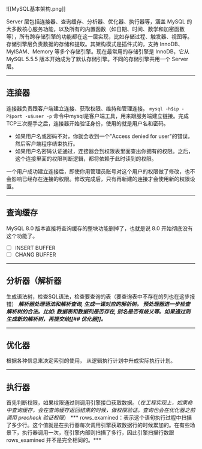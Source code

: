 ![[MySQL基本架构.png]]

Server 层包括连接器、查询缓存、分析器、优化器、执行器等，涵盖 MySQL 的大多数核心服务功能，以及所有的内置函数（如日期、时间、数学和加密函数等），所有跨存储引擎的功能都在这一层实现，比如存储过程、触发器、视图等。
存储引擎层负责数据的存储和提取。其架构模式是插件式的，支持 InnoDB、MyISAM、Memory 等多个存储引擎。现在最常用的存储引擎是 InnoDB，它从 MySQL 5.5.5 版本开始成为了默认存储引擎。不同的存储引擎共用一个 Server 层。

--- 
## 连接器
连接器负责跟客户端建立连接、获取权限、维持和管理连接。
`mysql -h$ip -P$port -u$user -p`
命令中mysql是客户端工具，用来跟服务端建立链接。完成TCP三次握手之后，连接器开始验证身份，使用的就是用户名和密码。
- 如果用户名或密码不对，你就会收到一个"Access denied for user"的错误，然后客户端程序结束执行。
- 如果用户名密码认证通过，连接器会到权限表里面查出你拥有的权限。之后，这个连接里面的权限判断逻辑，都将依赖于此时读到的权限。

一个用户成功建立连接后，即使你用管理员账号对这个用户的权限做了修改，也不会影响已经存在连接的权限。修改完成后，只有再新建的连接才会使用新的权限设置。

---
## 查询缓存
MySQL 8.0 版本直接将查询缓存的整块功能删掉了，也就是说 8.0 开始彻底没有这个功能了。


- [ ] INSERT BUFFER
- [ ] CHANG BUFFER

---
## 分析器（解析器

生成语法树，检查SQL语法，检查要查询的表（要查询表中不存在的列也在这步报错）
***解析器处理语法和解析查询, 生成一课对应的解析树。
预处理器进一步检查解析树的合法。比如: 数据表和数据列是否存在, 别名是否有歧义等。如果通过则生成新的解析树，再提交给[[## 优化器]]。***

---
## 优化器
根据各种信息来决定索引的使用，
从逻辑执行计划中升成实际执行计划。

---
## 执行器
首先判断权限，如果权限通过则调用引擎接口获取数据。（*在工程实现上，如果命中查询缓存，会在查询缓存返回结果的时候，做权限验证。查询也会在优化器之前调用 precheck 验证权限*）
*** rows_examined：表示这个语句执行过程中扫描了多少行。这个值就是在执行器每次调用引擎获取数据行的时候累加的。在有些场景下，执行器调用一次，在引擎内部则扫描了多行，因此引擎扫描行数跟 rows_examined 并不是完全相同的。***
